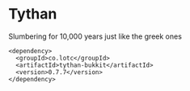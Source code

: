 # Tythan
Slumbering for 10,000 years just like the greek ones

```
<dependency>
  <groupId>co.lotc</groupId>
  <artifactId>tythan-bukkit</artifactId>
  <version>0.7.7</version>
</dependency>
```
